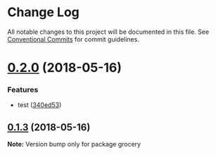 # Change Log

All notable changes to this project will be documented in this file.
See [Conventional Commits](https://conventionalcommits.org) for commit guidelines.

<a name="0.2.0"></a>
# [0.2.0](https://github.com/arantespp/lerna-cd-ci-with-jenkins/compare/grocery@0.1.3...grocery@0.2.0) (2018-05-16)


### Features

* test ([340ed53](https://github.com/arantespp/lerna-cd-ci-with-jenkins/commit/340ed53))




<a name="0.1.3"></a>
## [0.1.3](https://github.com/arantespp/lerna-cd-ci-with-jenkins/compare/grocery@0.1.2...grocery@0.1.3) (2018-05-16)




**Note:** Version bump only for package grocery
